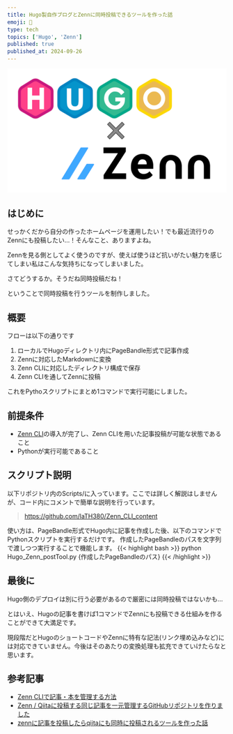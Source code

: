 ```yaml
---
title: Hugo製自作ブログとZennに同時投稿できるツールを作った話
emoji: 👀
type: tech
topics: ['Hugo', 'Zenn']
published: true
published_at: 2024-09-26
---
```

![thumbnail](/images/articles/a22f996cec7c55/hugoZenn.png)

## はじめに
せっかくだから自分の作ったホームページを運用したい！でも最近流行りのZennにも投稿したい...！そんなこと、ありますよね。

Zennを見る側としてよく使うのですが、使えば使うほど抗いがたい魅力を感じてしまい私はこんな気持ちになってしまいました。

さてどうするか。そうだね同時投稿だね！

ということで同時投稿を行うツールを制作しました。

## 概要
フローは以下の通りです
1. ローカルでHugoディレクトリ内にPageBandle形式で記事作成
2. Zennに対応したMarkdownに変換
3. Zenn CLIに対応したディレクトリ構成で保存
4. Zenn CLIを通してZennに投稿

これをPythoスクリプトにまとめ1コマンドで実行可能にしました。

## 前提条件
- [Zenn CLI](https://zenn.dev/zenn/articles/install-zenn-cli)の導入が完了し、Zenn CLIを用いた記事投稿が可能な状態であること
- Pythonが実行可能であること

## スクリプト説明
以下リポジトリ内のScripts/に入っています。ここでは詳しく解説はしませんが、コード内にコメントで簡単な説明を行っています。
> https://github.com/laTH380/Zenn_CLI_content

使い方は、PageBandle形式でHugo内に記事を作成した後、以下のコマンドでPythonスクリプトを実行するだけです。
作成したPageBandleのパスを文字列で渡しつつ実行することで機能します。
{{< highlight bash >}}
python Hugo_Zenn_postTool.py {作成したPageBandleのパス}
{{< /highlight >}}

## 最後に
Hugo側のデプロイは別に行う必要があるので厳密には同時投稿ではないかも...

とはいえ、Hugoの記事を書けば1コマンドでZennにも投稿できる仕組みを作ることができて大満足です。

現段階だとHugoのショートコードやZennに特有な記法(リンク埋め込みなど)には対応できていません。今後はそのあたりの変換処理も拡充できていけたらなと思います。
## 参考記事
- [Zenn CLIで記事・本を管理する方法](https://zenn.dev/zenn/articles/zenn-cli-guide)
- [Zenn / Qiitaに投稿する同じ記事を一元管理するGitHubリポジトリを作りました](https://zenn.dev/ot07/articles/zenn-qiita-article-centralized)
- [zennに記事を投稿したらqiitaにも同時に投稿されるツールを作った話](https://qiita.com/shunk_jr/items/7d1029cae8f83ee8fd84)